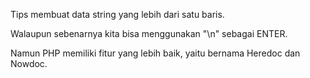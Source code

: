 Tips membuat data string yang lebih dari satu baris.

Walaupun sebenarnya kita bisa menggunakan "\n" sebagai ENTER.

Namun PHP memiliki fitur yang lebih baik, yaitu bernama Heredoc dan Nowdoc.
